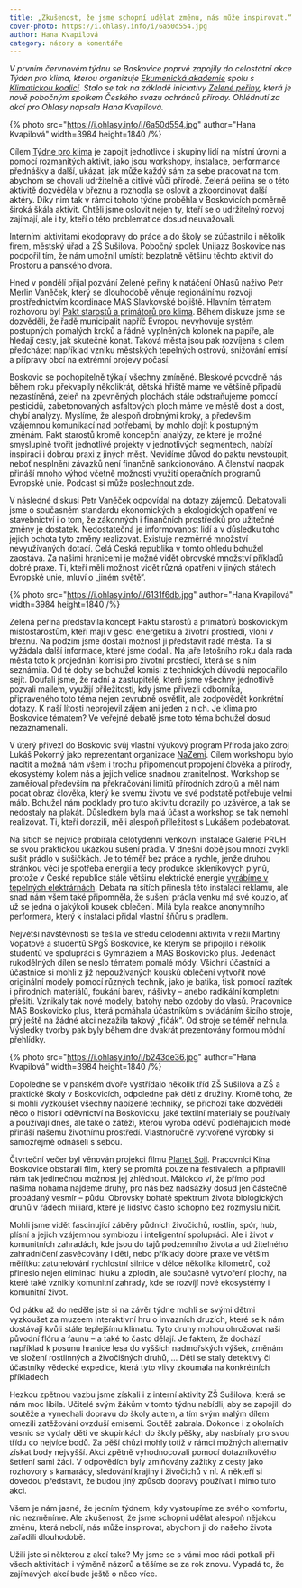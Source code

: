 ```yaml
---
title: „Zkušenost, že jsme schopní udělat změnu, nás může inspirovat.“
cover-photo: https://i.ohlasy.info/i/6a50d554.jpg
author: Hana Kvapilová
category: názory a komentáře
---
```


*V prvním červnovém týdnu se Boskovice poprvé zapojily do celostátní akce Týden pro klima, kterou organizuje [Ekumenická akademie](https://ekumakad.cz/) spolu s [Klimatickou koalicí](https://klimatickakoalice.cz/). Stalo se tak na základě iniciativy [Zelené peřiny](https://zelena-perina.webnode.page/), která je nově pobočným spolkem Českého svazu ochránců přírody. Ohlédnutí za akcí pro Ohlasy napsala Hana Kvapilová.*

{% photo src="https://i.ohlasy.info/i/6a50d554.jpg" author="Hana Kvapilová" width=3984 height=1840 /%}

Cílem [Týdne pro klima](https://tydenproklima.cz/) je zapojit jednotlivce i skupiny lidí na místní úrovni a pomocí rozmanitých aktivit, jako jsou workshopy, instalace, performance přednášky a další, ukázat, jak může každý sám za sebe pracovat na tom, abychom se chovali udržitelně a citlivě vůči přírodě. Zelená peřina se o této aktivitě dozvěděla v březnu a rozhodla se oslovit a zkoordinovat další aktéry. Díky nim tak v rámci tohoto týdne proběhla v Boskovicích poměrně široká škála aktivit. Chtěli jsme oslovit nejen ty, kteří se o udržitelný rozvoj zajímají, ale i ty, kteří o této problematice dosud neuvažovali.

Interními aktivitami ekodopravy do práce a do školy se zúčastnilo i několik firem, městský úřad a ZŠ Sušilova. Pobočný spolek Unijazz Boskovice nás podpořil tím, že nám umožnil umístit bezplatně většinu těchto aktivit do Prostoru a panského dvora.

Hned v pondělí přijal pozvání Zelené peřiny k natáčení Ohlasů naživo Petr Merlin Vaněček, který se dlouhodobě věnuje regionálnímu rozvoji prostřednictvím koordinace MAS Slavkovské bojiště. Hlavním tématem rozhovoru byl [Pakt starostů a primátorů pro klima](https://www.pakt-starostu.cz/). Během diskuze jsme se dozvěděli, že řadě municipalit napříč Evropou nevyhovuje systém postupných pomalých kroků a řádně vyplněných kolonek na papíře, ale hledají cesty, jak skutečně konat. Taková města jsou pak rozvíjena s cílem předcházet například vzniku městských tepelných ostrovů, snižování emisí a přípravy obcí na extrémní projevy počasí.

Boskovic se pochopitelně týkají všechny zmíněné. Bleskové povodně nás během roku překvapily několikrát, dětská hřiště máme ve většině případů nezastíněná, zeleň na zpevněných plochách stále odstraňujeme pomocí pesticidů, zabetonovaných asfaltových ploch máme ve městě dost a dost, chybí analýzy. Myslíme, že alespoň drobnými kroky, a především vzájemnou komunikací nad potřebami, by mohlo dojít k postupným změnám. Pakt starostů kromě koncepční analýzy, ze které je možné smysluplně tvořit jednotlivé projekty v jednotlivých segmentech, nabízí inspiraci i dobrou praxi z jiných měst. Nevidíme důvod do paktu nevstoupit, neboť nesplnění závazků není finančně sankcionováno. A členství naopak přináší mnoho výhod včetně možnosti využití operačních programů Evropské unie. Podcast si může [poslechnout zde](https://ohlasy.info/clanky/2024/06/vanecek-klima.html).

V následné diskusi Petr Vaněček odpovídal na dotazy zájemců. Debatovali jsme o současném standardu ekonomických a ekologických opatření ve stavebnictví i o tom, že zákonných i finančních prostředků pro užitečné změny je dostatek. Nedostatečná je informovanost lidí a v důsledku toho jejich ochota tyto změny realizovat. Existuje nezměrné množství nevyužívaných dotací. Celá Česká republika v tomto ohledu bohužel zaostává. Za našimi hranicemi je možné vidět obrovské množství příkladů dobré praxe. Ti, kteří měli možnost vidět různá opatření v jiných státech Evropské unie, mluví o „jiném světě“.

{% photo src="https://i.ohlasy.info/i/6131f6db.jpg" author="Hana Kvapilová" width=3984 height=1840 /%}

Zelená peřina představila koncept Paktu starostů a primátorů boskovickým místostarostům, kteří mají v gesci energetiku a životní prostředí, vloni v březnu. Na podzim jsme dostali možnost ji představit radě města. Ta si vyžádala další informace, které jsme dodali. Na jaře letošního roku dala rada města toto k projednání komisi pro životní prostředí, která se s ním seznámila. Od té doby se bohužel komisi z technických důvodů nepodařilo sejít. Doufali jsme, že radní a zastupitelé, které jsme všechny jednotlivě pozvali mailem, využijí příležitosti, kdy jsme přivezli odborníka, připraveného toto téma nejen zevrubně osvětlit, ale zodpovědět konkrétní dotazy. K naší lítosti neprojevil zájem ani jeden z nich. Je klima pro Boskovice tématem? Ve veřejné debatě jsme toto téma bohužel dosud nezaznamenali.

V úterý přivezl do Boskovic svůj vlastní výukový program Příroda jako zdroj Lukáš Pokorný jako reprezentant organizace [NaZemi](https://nazemi.cz/). Cílem workshopu bylo nacítit a možná nám všem i trochu připomenout propojení člověka a přírody, ekosystémy kolem nás a jejich velice snadnou zranitelnost. Workshop se zaměřoval především na překračování limitů přírodních zdrojů a měl nám podat obraz člověka, který ke svému životu ve své podstatě potřebuje velmi málo. Bohužel nám podklady pro tuto aktivitu dorazily po uzávěrce, a tak se nedostaly na plakát. Důsledkem byla malá účast a workshop se tak nemohl realizovat. Ti, kteří dorazili, měli alespoň příležitost s Lukášem podebatovat.

Na sítích se nejvíce probírala celotýdenní venkovní instalace Galerie PRUH se svou praktickou ukázkou sušení prádla. V dnešní době jsou mnozí zvyklí sušit prádlo v sušičkách. Je to téměř bez práce a rychle, jenže druhou stránkou věci je spotřeba energií a tedy produkce skleníkových plynů, protože v České republice stále většinu elektrické energie [vyrábíme v tepelných elektrárnách](https://app.electricitymaps.com/zone/CZ). Debata na sítích přinesla této instalaci reklamu, ale snad nám všem také připomněla, že sušení prádla venku má své kouzlo, ať už se jedná o jakýkoli kousek oblečení. Milá byla reakce anonymního performera, který k instalaci přidal vlastní šňůru s prádlem.

Největší návštěvnosti se tešila ve středu celodenní aktivita v režii Martiny Vopatové a studentů SPgŠ Boskovice, ke kterým se připojilo i několik studentů ve spolupráci s Gymnáziem a MAS Boskovicko plus. Jedenáct rukodělných dílen se neslo tématem pomalé módy. Všichni účastníci a účastnice si mohli z již nepoužívaných kousků oblečení vytvořit nové originální modely pomocí různých technik, jako je batika, tisk pomocí razítek i přírodních materiálů, foukání barev, nášivky – anebo radikální kompletní přešití. Vznikaly tak nové modely, batohy nebo ozdoby do vlasů. Pracovnice MAS Boskovicko plus, která pomáhala účastníkům s ovládáním šicího stroje, prý ještě na žádné akci nezažila takový „fičák“. Od stroje se téměř nehnula. Výsledky tvorby pak byly během dne dvakrát prezentovány formou módní přehlídky.

{% photo src="https://i.ohlasy.info/i/b243de36.jpg" author="Hana Kvapilová" width=3984 height=1840 /%}

Dopoledne se v panském dvoře vystřídalo několik tříd ZŠ Sušilova a ZŠ a praktické školy v Boskovicích, odpoledne pak děti z družiny. Kromě toho, že si mohli vyzkoušet všechny nabízené techniky, se příchozí také dozvěděli něco o historii oděvnictví na Boskovicku, jaké textilní materiály se používaly a používají dnes, ale také o zátěži, kterou výroba oděvů podléhajících módě přináší našemu životnímu prostředí. Vlastnoručně vytvořené výrobky si samozřejmě odnášeli s sebou.

Čtvrteční večer byl věnován projekci filmu [Planet Soil](https://www.planetsoilmovie.com/). Pracovníci Kina Boskovice obstarali film, který se promítá pouze na festivalech, a připravili nám tak jedinečnou možnost jej zhlédnout. Málokdo ví, že přímo pod našima nohama najdeme druhý, pro nás bez nadsázky dosud jen částečně probádaný vesmír – půdu. Obrovsky bohaté spektrum života biologických druhů v řádech miliard, které je lidstvo často schopno bez rozmyslu ničit.

Mohli jsme vidět fascinující záběry půdních živočichů, rostlin, spór, hub, plísní a jejich vzájemnou symbiozu i inteligentní spolupráci. Ale i život v komunitních zahradách, kde jsou do tajů podzemního života a udržitelného zahradničení zasvěcovány i děti, nebo příklady dobré praxe ve větším měřítku: zatunelování rychlostní silnice v délce několika kilometrů, což přineslo nejen eliminaci hluku a zplodin, ale současně vytvoření plochy, na které také vznikly komunitní zahrady, kde se rozvíjí nové ekosystémy i komunitní život.

Od pátku až do neděle jste si na závěr týdne mohli se svými dětmi vyzkoušet za muzeem interaktivní hru o invazních druzích, které se k nám dostávají kvůli stále teplejšímu klimatu. Tyto druhy mohou ohrožovat naši původní flóru a faunu – a také to často dělají. Je faktem, že dochází například k posunu hranice lesa do vyšších nadmořských výšek, změnám ve složení rostlinných a živočišných druhů, … Děti se staly detektivy či účastníky vědecké expedice, která tyto vlivy zkoumala na konkrétních příkladech

Hezkou zpětnou vazbu jsme získali i z interní aktivity ZŠ Sušilova, která se nám moc líbila. Učitelé svým žákům v tomto týdnu nabídli, aby se zapojili do soutěže a vynechali dopravu do školy autem, a tím svým malým dílem omezili zatěžování ovzduší emisemi. Soutěž zabrala. Dokonce i z okolních vesnic se vydaly děti ve skupinkách do školy pěšky, aby nasbíraly pro svou třídu co nejvíce bodů. Za pěší chůzi mohly totiž v rámci možných alternativ získat body nejvyšší. Akci zpětně vyhodnocovali pomocí dotazníkového šetření sami žáci. V odpovědích byly zmiňovány zážitky z cesty jako rozhovory s kamarády, sledování krajiny i živočichů v ní. A někteří si dovedou představit, že budou jiný způsob dopravy používat i mimo tuto akci.

Všem je nám jasné, že jedním týdnem, kdy vystoupíme ze svého komfortu, nic nezměníme. Ale zkušenost, že jsme schopni udělat alespoň nějakou změnu, která nebolí, nás může inspirovat, abychom ji do našeho života zařadili dlouhodobě.

Užili jste si některou z akcí také? My jsme se s vámi moc rádi potkali při všech aktivitách i výměně názorů a těšíme se za rok znovu. Vypadá to, že zajímavých akcí bude ještě o něco více.

